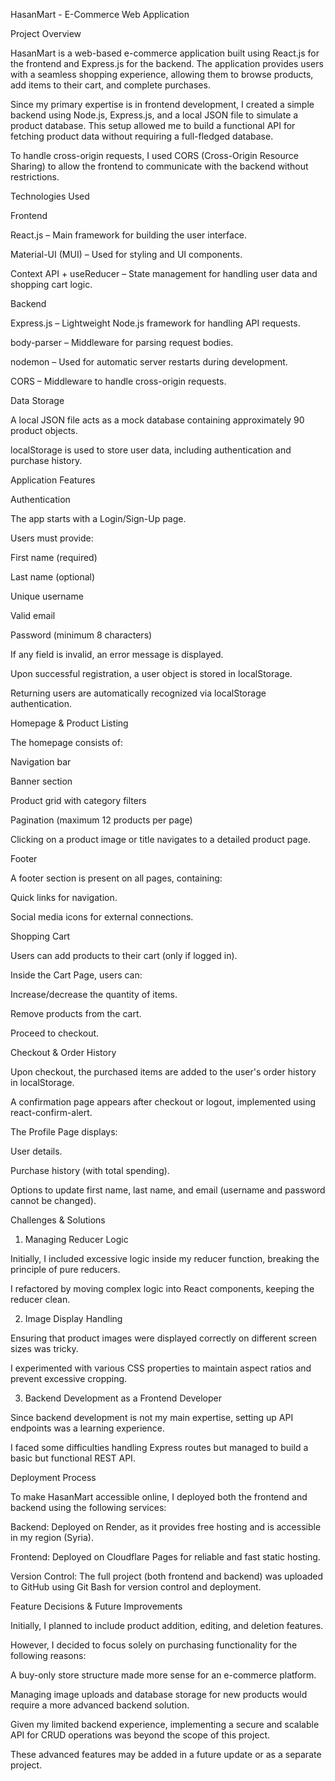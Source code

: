 HasanMart - E-Commerce Web Application

Project Overview

HasanMart is a web-based e-commerce application built using React.js for the frontend and Express.js for the backend. The application provides users with a seamless shopping experience, allowing them to browse products, add items to their cart, and complete purchases.

Since my primary expertise is in frontend development, I created a simple backend using Node.js, Express.js, and a local JSON file to simulate a product database. This setup allowed me to build a functional API for fetching product data without requiring a full-fledged database.

To handle cross-origin requests, I used CORS (Cross-Origin Resource Sharing) to allow the frontend to communicate with the backend without restrictions.

Technologies Used

Frontend

React.js – Main framework for building the user interface.

Material-UI (MUI) – Used for styling and UI components.

Context API + useReducer – State management for handling user data and shopping cart logic.

Backend

Express.js – Lightweight Node.js framework for handling API requests.

body-parser – Middleware for parsing request bodies.

nodemon – Used for automatic server restarts during development.

CORS – Middleware to handle cross-origin requests.

Data Storage

A local JSON file acts as a mock database containing approximately 90 product objects.

localStorage is used to store user data, including authentication and purchase history.

Application Features

Authentication

The app starts with a Login/Sign-Up page.

Users must provide:

First name (required)

Last name (optional)

Unique username

Valid email

Password (minimum 8 characters)

If any field is invalid, an error message is displayed.

Upon successful registration, a user object is stored in localStorage.

Returning users are automatically recognized via localStorage authentication.

Homepage & Product Listing

The homepage consists of:

Navigation bar

Banner section

Product grid with category filters

Pagination (maximum 12 products per page)

Clicking on a product image or title navigates to a detailed product page.

Footer

A footer section is present on all pages, containing:

Quick links for navigation.

Social media icons for external connections.

Shopping Cart

Users can add products to their cart (only if logged in).

Inside the Cart Page, users can:

Increase/decrease the quantity of items.

Remove products from the cart.

Proceed to checkout.

Checkout & Order History

Upon checkout, the purchased items are added to the user's order history in localStorage.

A confirmation page appears after checkout or logout, implemented using react-confirm-alert.

The Profile Page displays:

User details.

Purchase history (with total spending).

Options to update first name, last name, and email (username and password cannot be changed).

Challenges & Solutions

1. Managing Reducer Logic

Initially, I included excessive logic inside my reducer function, breaking the principle of pure reducers.

I refactored by moving complex logic into React components, keeping the reducer clean.

2. Image Display Handling

Ensuring that product images were displayed correctly on different screen sizes was tricky.

I experimented with various CSS properties to maintain aspect ratios and prevent excessive cropping.

3. Backend Development as a Frontend Developer

Since backend development is not my main expertise, setting up API endpoints was a learning experience.

I faced some difficulties handling Express routes but managed to build a basic but functional REST API.

Deployment Process

To make HasanMart accessible online, I deployed both the frontend and backend using the following services:

Backend: Deployed on Render, as it provides free hosting and is accessible in my region (Syria).

Frontend: Deployed on Cloudflare Pages for reliable and fast static hosting.

Version Control: The full project (both frontend and backend) was uploaded to GitHub using Git Bash for version control and deployment.

Feature Decisions & Future Improvements

Initially, I planned to include product addition, editing, and deletion features.

However, I decided to focus solely on purchasing functionality for the following reasons:

A buy-only store structure made more sense for an e-commerce platform.

Managing image uploads and database storage for new products would require a more advanced backend solution.

Given my limited backend experience, implementing a secure and scalable API for CRUD operations was beyond the scope of this project.

These advanced features may be added in a future update or as a separate project.
